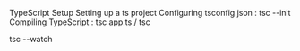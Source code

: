 TypeScript Setup
    Setting up a ts project 
    Configuring tsconfig.json : tsc --init
    Compiling TypeScript : tsc app.ts / tsc 

tsc --watch

